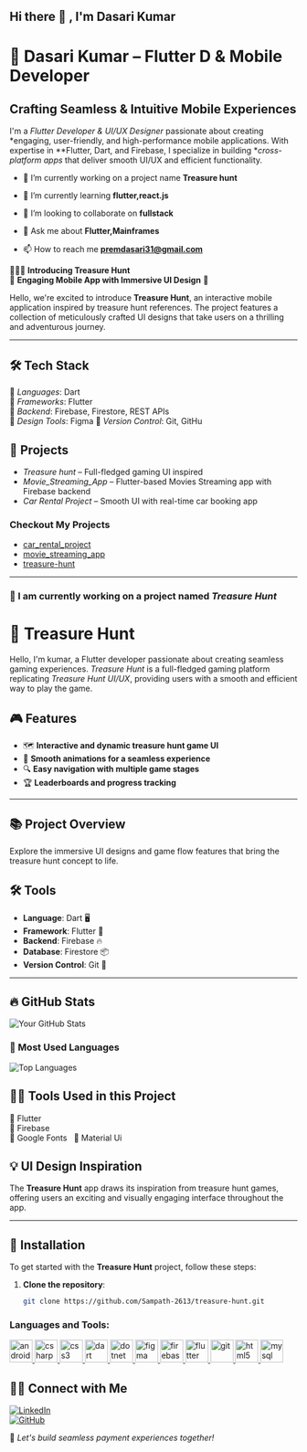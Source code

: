 ## Hi there 👋  , I'm Dasari Kumar

# 🚀 Dasari Kumar – Flutter D & Mobile Developer  

## Crafting Seamless & Intuitive Mobile Experiences  

I'm a *Flutter Developer & UI/UX Designer* passionate about creating *engaging, user-friendly, and high-performance mobile applications. With expertise in **Flutter, Dart, and Firebase, I specialize in building **cross-platform apps* that deliver smooth UI/UX and efficient functionality. 

- 🔭 I’m currently working on a project name **Treasure hunt**

- 🌱 I’m currently learning **flutter,react.js**

- 👯 I’m looking to collaborate on **fullstack**

- 💬 Ask me about **Flutter,Mainframes**

- 📫 How to reach me **premdasari31@gmail.com**

🙋🏻‍♀ **Introducing Treasure Hunt**  
🌟 **Engaging Mobile App with Immersive UI Design** 🌟

Hello, we're excited to introduce **Treasure Hunt**, an interactive mobile application inspired by treasure hunt references. The project features a collection of meticulously crafted UI designs that take users on a thrilling and adventurous journey.

---
## 🛠 Tech Stack  
📌 *Languages*: Dart  
📌 *Frameworks*: Flutter  
📌 *Backend*: Firebase, Firestore, REST APIs  
📌 *Design Tools*: Figma 
📌 *Version Control*: Git, GitHu

## 🚀 Projects  
- *Treasure hunt* – Full-fledged gaming UI inspired
- *Movie_Streaming_App* – Flutter-based Movies Streaming app with Firebase backend  
- *Car Rental Project* – Smooth UI with real-time car booking app

### Checkout My Projects 
- [car_rental_project](https://github.com/dasarikumar/car_rental_project )
- [movie_streaming_app](https://github.com/dasarikumar/movie_streaming_app )
- [treasure-hunt](https://github.com/Sampath-2613/treasure-hunt )

---

### 🚀 I am currently working on a project named *Treasure Hunt*  

# 📲 Treasure Hunt  

Hello, I'm kumar, a Flutter developer passionate about creating seamless gaming experiences. *Treasure Hunt* is a full-fledged gaming platform replicating *Treasure Hunt UI/UX*, providing users with a smooth and efficient way to play the game.

## 🎮 **Features**  
- 🗺️ **Interactive and dynamic treasure hunt game UI**  
- 💨 **Smooth animations for a seamless experience**  
- 🔍 **Easy navigation with multiple game stages**  
- 🏆 **Leaderboards and progress tracking**

---
## 📚 **Project Overview**  
Explore the immersive UI designs and game flow features that bring the treasure hunt concept to life.

## 🛠 **Tools**  

- **Language**: Dart 🖥️  
- **Framework**: Flutter 🦋  
- **Backend**: Firebase 🔥  
- **Database**: Firestore 📦  
- **Version Control**: Git 🔄

---
## 🔥 GitHub Stats  

![Your GitHub Stats](https://github-readme-stats.vercel.app/api?username=dasarikumar&show_icons=true&theme=radical)  

### 🚀 Most Used Languages  

![Top Languages](https://github-readme-stats.vercel.app/api/top-langs/?username=dasarikumar&layout=compact&theme=radical)  

## 👨‍💻 Tools Used in this Project 
🔹 Flutter  
🔹 Firebase  
🔹 Google Fonts  
🔹 Material Ui
## 💡 **UI Design Inspiration**  
The **Treasure Hunt** app draws its inspiration from treasure hunt games, offering users an exciting and visually engaging interface throughout the app.

---

## 📲 **Installation**

To get started with the **Treasure Hunt** project, follow these steps:

1. **Clone the repository**:
   ```bash
   git clone https://github.com/Sampath-2613/treasure-hunt.git


<h3 align="left">Languages and Tools:</h3>
<p align="left"> <a href="https://developer.android.com" target="_blank" rel="noreferrer"> <img src="https://raw.githubusercontent.com/devicons/devicon/master/icons/android/android-original-wordmark.svg" alt="android" width="40" height="40"/> </a> <a href="https://www.w3schools.com/cs/" target="_blank" rel="noreferrer"> <img src="https://raw.githubusercontent.com/devicons/devicon/master/icons/csharp/csharp-original.svg" alt="csharp" width="40" height="40"/> </a> <a href="https://www.w3schools.com/css/" target="_blank" rel="noreferrer"> <img src="https://raw.githubusercontent.com/devicons/devicon/master/icons/css3/css3-original-wordmark.svg" alt="css3" width="40" height="40"/> </a> <a href="https://dart.dev" target="_blank" rel="noreferrer"> <img src="https://www.vectorlogo.zone/logos/dartlang/dartlang-icon.svg" alt="dart" width="40" height="40"/> </a> <a href="https://dotnet.microsoft.com/" target="_blank" rel="noreferrer"> <img src="https://raw.githubusercontent.com/devicons/devicon/master/icons/dot-net/dot-net-original-wordmark.svg" alt="dotnet" width="40" height="40"/> </a> <a href="https://www.figma.com/" target="_blank" rel="noreferrer"> <img src="https://www.vectorlogo.zone/logos/figma/figma-icon.svg" alt="figma" width="40" height="40"/> </a> <a href="https://firebase.google.com/" target="_blank" rel="noreferrer"> <img src="https://www.vectorlogo.zone/logos/firebase/firebase-icon.svg" alt="firebase" width="40" height="40"/> </a> <a href="https://flutter.dev" target="_blank" rel="noreferrer"> <img src="https://www.vectorlogo.zone/logos/flutterio/flutterio-icon.svg" alt="flutter" width="40" height="40"/> </a> <a href="https://git-scm.com/" target="_blank" rel="noreferrer"> <img src="https://www.vectorlogo.zone/logos/git-scm/git-scm-icon.svg" alt="git" width="40" height="40"/> </a> <a href="https://www.w3.org/html/" target="_blank" rel="noreferrer"> <img src="https://raw.githubusercontent.com/devicons/devicon/master/icons/html5/html5-original-wordmark.svg" alt="html5" width="40" height="40"/> </a> <a href="https://www.mysql.com/" target="_blank" rel="noreferrer"> <img src="https://raw.githubusercontent.com/devicons/devicon/master/icons/mysql/mysql-original-wordmark.svg" alt="mysql" width="40" height="40"/> </a> </p>

## 👋🏻 Connect with Me  

[![LinkedIn](https://img.shields.io/badge/LinkedIn-Connect-blue?logo=linkedin)](https://www.linkedin.com/in/kumar-dasari-29773a214/)  
[![GitHub](https://img.shields.io/badge/GitHub-Follow-black?logo=github)](https://github.com/dasarikumar)  

🚀 *Let's build seamless payment experiences together!*

